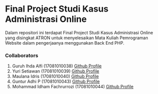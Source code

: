 # Final Project Studi Kasus Administrasi Online 
Dalam repositori ini terdapat Final Project Studi Kasus Administrasi Online yang disingkat ATRON untuk menyelesaikan Mata Kuliah Pemrograman Website dalam pengerjaanya menggunakan Back End PHP. 

### Collaborators

1. Guruh Ihda Alfi (17081010038) [Github Profile](https://github.com/guruhalfi)
2. Yuri Setiawan (17081010039) [Github Profile](https://github.com/yurisetiawan43)
3. Maulana Idris (17081010040) [Github Profile](https://github.com/maulidr17)
4. Guntur Adhi P (17081010043) [Github Profile](https://github.com/GugunAP)
5. Mohammad Idham Fachrurrozi (17081010044) [Github Profile](github.com/idhamozi)
